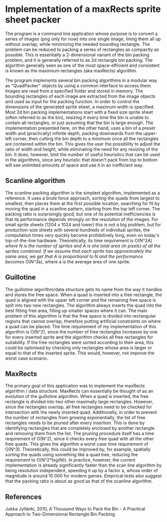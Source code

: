 Implementation of a maxRects sprite sheet packer
================================================


The program is a command line application whose purpose is to convert a series of images (png only for now) into one single image, lining them all up without overlap, while minimizing the needed bounding rectangle.
The problem can be reduced to packing a series of rectangles as compactly as possible. This is essentially a 2-dimensional variant of the bin packing problem, and it is generally referred to as 2d rectangle bin packing.
The algorithm generally seen as one of the most space-efficient and consistent is known as the maximium rectangles (aka maxRects) algorithm.


The program implements several bin packing algorithms in a modular way as "QuadPacker" objects by using a common interface to access them.
Images are read from a specified folder and stored in memory. The bounding rectangles of each image are extracted from the image objects and used as input for the packing function.
In order to control the dimensions of the generated sprite sheet, a maximum width is specified.
Most 2d bin packing implementations start with a fixed size sprite sheet (often referred to as the bin), resizing it every time the bin is unable to contain all rectangles, or just assuming that the bin is large enough.
The implementation presented here, on the other hand, uses a bin of a preset width and (practically) infinite depth, packing downwards from the upper-left corner, 
then cutting the bin depth to a minimum once all the rectangles are contained within the bin.
This gives the user the possibility to adjust the ratio of width and height, while eliminating the need for any resizing of the bin. It does, however, limit the number of useful heurisitcs that can be used in the algorithms, since any heuristic that doesn't pack from top to bottom will see unlimited amounts of space and use it in an inefficient way.

Scanline algorithm
------------------

The scanline packing algorithm is the simplest algorithm, implemented as a reference. It uses a brute force approach, sorting the quads from largest to smallest, then places them at the first possible location, searching for fit by moving the quad in a scanline pattern, starting from the top left corner. The packing ratio is surprisingly good, but one of its potential inefficiencies is that its performance depends strongly on the resolution of the images.
For small sprite sheets (1204 x 1024 and lower) this is not a big problem, but for production-size sheets with several hundreds of individual sprites, the computation times very quickly become prohibitively long, even on today's top-of-the-line hardware. Theoretically, its time requirement is O(N^2*A) where N is the number of sprites and A is she total area (in pixels) of all the sprites combined. If we assume that each sprite has approximately the same area, we get that A is proportional to N and the performance becomes O(N^3*a), where a is the average area of one sprite.

Guillotine
----------

The guillotine algorithm/data structure gets its name from the way it handles and stores the free space. When a quad is inserted into a free rectangle, the quad is aligned with the upper left corner and the remaining free space is split into two new rectangles. The algorithm always inserts the quad into the best fitting free area, filling up smaller spaces where it can. The main problem of this algorithm is that the free space is divided into rectangular regions that cannot overlap, therefore putting artificial constraints on where a quad can be placed. The time requirement of my implementation of this algorithm is O(N^2), since the number of free rectangles increases by one for every inserted sprite and the algorithm checks all free rectangles for suitability. If the free rectangles were sorted according to their area, this could be optimised by checking only rectangles whose area is larger or equal to that of the inserted sprite. This would, however, not improve the worst case scenario.

MaxRects
--------

The primary goal of this application was to implement the maxRects algorithm / data structure. MaxRects can essentially be thought of as an evolution of the guillotine algorithm. When a quad is inserted, the free rectangle is divided into two other maximally large rectangles. However, since the rectangles overlap, all free rectangles need to be checked for intersection with the newly inserted quad. Additionally, in order to prevent the number of rectangles from growing exponentially, the list of free rectangles needs to be pruned after every insertion. This is done by identifying rectangles that are completely enclosed by another rectangle and removing them from the list.
The pruning procedure itself has a time requirement of O(N^2), since it checks every free quad with all the other free quads. This gives the algorithm a worst case time requirement of O(N^3). Theoretically, this could be improved by, for example, spatially sorting the quads using something like a quad tree, reducing the requirement to O(N^2*log(N)). In practice, however, the current implementation is already significantly faster than the scan line algorithm by being resolution independent, speeding it up by a factor a, whose order of magnitude is around 10 000 for modern games. Empirical tests also suggest that the packing ratio is about as good as that of the scanline algorithm.

References
----------

Jukka Jyllänki, 2010, A Thousand Ways to Pack the Bin - A Practical Approach to Two-Dimensional Rectangle Bin Packing
